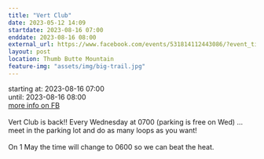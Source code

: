 ```yaml
---
title: "Vert Club"
date: 2023-05-12 14:09
startdate: 2023-08-16 07:00
enddate: 2023-08-16 08:00
external_url: https://www.facebook.com/events/531814112443086/?event_time_id=531814162443081
layout: post
location: Thumb Butte Mountain
feature-img: "assets/img/big-trail.jpg"
---
```


starting at: 2023-08-16 07:00<br>until: 2023-08-16 08:00<br><a href="https://www.facebook.com/events/531814112443086/?event_time_id=531814162443081">more info on FB</a><br><br>Vert Club is back!! Every Wednesday at 0700 (parking is free on Wed) … meet in the parking lot and do as many loops as you want!<br>
  <br>
  On 1 May the time will change to 0600 so we can beat the heat.<br>
  <br>
  
